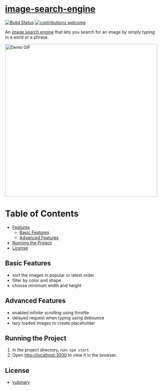 # [image-search-engine](https://yubin-searchimage.herokuapp.com/)

[![Build Status](https://travis-ci.org/travis-ci/docs-travis-ci-com.svg?branch=master)](https://travis-ci.org/yubinary/image-search-engine)
[![contributions welcome](https://img.shields.io/badge/contributions-welcome-brightgreen.svg?style=flat)](https://github.com/yubinary/image-search-engine)

An [image search engine](https://yubin-searchimage.herokuapp.com/) that lets you search for an image by simply typing in a word or a phrase. 

<img src="demo.gif" alt="Demo GIF" width="500"/>


<!-- TABLE OF CONTENTS -->
# Table of Contents
* [Features](##basic-features)
  * [Basic Features](##basic-features)
  * [Advanced Features](##advanced-features)
* [Running the Project](##running-the-project)
* [License](#license)

## Basic Features
* sort the images in popular or latest order
* filter by color and shape
* choose minimum width and height

## Advanced Features
* enabled infinite scrolling using throttle
* delayed request when typing using debounce
* lazy loaded images to create placeholder

## Running the Project
1. In the project directory, run: `npm start`
2. Open [http://localhost:3000](http://localhost:3000) to view it in the browser.

## License

* [yubinary](https://github.com/yubinary)

